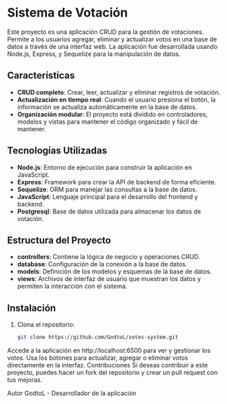 # Sistema de Votación

Este proyecto es una aplicación CRUD para la gestión de votaciones. Permite a los usuarios agregar, eliminar y actualizar votos en una base de datos a través de una interfaz web. La aplicación fue desarrollada usando Node.js, Express, y Sequelize para la manipulación de datos.

## Características

- **CRUD completo**: Crear, leer, actualizar y eliminar registros de votación.
- **Actualización en tiempo real**: Cuando el usuario presiona el botón, la información se actualiza automáticamente en la base de datos.
- **Organización modular**: El proyecto está dividido en controladores, modelos y vistas para mantener el código organizado y fácil de mantener.

## Tecnologías Utilizadas

- **Node.js**: Entorno de ejecución para construir la aplicación en JavaScript.
- **Express**: Framework para crear la API de backend de forma eficiente.
- **Sequelize**: ORM para manejar las consultas a la base de datos.
- **JavaScript**: Lenguaje principal para el desarrollo del frontend y backend.
- **Postgresql**: Base de datos utilizada para almacenar los datos de votación.

## Estructura del Proyecto

- **controllers**: Contiene la lógica de negocio y operaciones CRUD.
- **database**: Configuración de la conexión a la base de datos.
- **models**: Definición de los modelos y esquemas de la base de datos.
- **views**: Archivos de interfaz de usuario que muestran los datos y permiten la interacción con el sistema.

## Instalación

1. Clona el repositorio:
   ```bash
   git clone https://github.com/GodtoL/votes-system.git

Accede a la aplicación en http://localhost:6500 para ver y gestionar los votos.
Usa los botones para actualizar, agregar o eliminar votos directamente en la interfaz.
Contribuciones
Si deseas contribuir a este proyecto, puedes hacer un fork del repositorio y crear un pull request con tus mejoras.

Autor
GodtoL - Desarrollador de la aplicación
